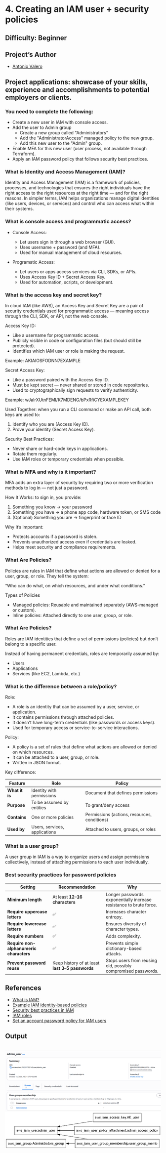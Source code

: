 # 4. Creating an IAM user + security policies
 
## Difficulty: Beginner

## Project’s Author 
* [Antonio Valero](https://www.linkedin.com/in/avalero89/) 

 
## Project applications: showcase of your skills, experience and accomplishments to potential employers or clients. 
 

### You need to complete the following:

  *   Create a new user in IAM with console access.
  *   Add the user to Admin group
      * Create a new group called "Administrators"
      * Add the "AdministratorAccess" managed policy to the new group.
      * Add this new user to the "Admin" group.
  *   Enable MFA for this new user (user process, not available through Terraform).
  *   Apply an IAM password policy that follows security best practices.


### What is Identity and Access Management (IAM)?
Identity and Access Management (IAM) is a framework of policies, processes, and technologies that ensures the right individuals have the right access to the right resources at the right time — and for the right reasons.
In simpler terms, IAM helps organizations manage digital identities (like users, devices, or services) and control who can access what within their systems.


### What is console access and programmatic access?

*  Console Access:
    * Let users sign in through a web browser (GUI).
    * Uses username + password (and MFA).
    * Used for manual management of cloud resources.

*  Programatic Access:
    * Let users or apps access services via CLI, SDKs, or APIs.
    * Uses Access Key ID + Secret Access Key.
    * Used for automation, scripts, or development.


### What is the access key and secret key?

In cloud IAM (like AWS), an Access Key and Secret Key are a pair of security credentials used for programmatic access — meaning access through the CLI, SDK, or API, not the web console.

Access Key ID:
  * Like a username for programmatic access.
  * Publicly visible in code or configuration files (but should still be protected).
  * Identifies which IAM user or role is making the request.

Example:
AKIAIOSFODNN7EXAMPLE

Secret Access Key:
  * Like a password paired with the Access Key ID.
  * Must be kept secret — never shared or stored in code repositories.
  * Used to cryptographically sign requests to verify authenticity.

Example:
wJalrXUtnFEMI/K7MDENG/bPxRfiCYEXAMPLEKEY


Used Together: when you run a CLI command or make an API call, both keys are used to:
1. Identify who you are (Access Key ID).
2. Prove your identity (Secret Access Key).

Security Best Practices:
  * Never share or hard-code keys in applications.
  * Rotate them regularly.
  * Use IAM roles or temporary credentials when possible.


### What is MFA and why is it important?

MFA adds an extra layer of security by requiring two or more verification methods to log in — not just a password.

How It Works: to sign in, you provide:
1. Something you know → your password
2. Something you have → a phone app code, hardware token, or SMS code
3. (Optional) Something you are → fingerprint or face ID

Why It’s important:
* Protects accounts if a password is stolen.
* Prevents unauthorized access even if credentials are leaked.
* Helps meet security and compliance requirements.


### What Are Policies?

Policies are rules in IAM that define what actions are allowed or denied for a user, group, or role.
They tell the system: 

“Who can do what, on which resources, and under what conditions.”

Types of Policies
* Managed policies: Reusable and maintained separately (AWS-managed or custom).
* Inline policies: Attached directly to one user, group, or role.


### What Are Policies?

Roles are IAM identities that define a set of permissions (policies) but don’t belong to a specific user.

Instead of having permanent credentials, roles are temporarily assumed by:
* Users
* Applications
* Services (like EC2, Lambda, etc.)


### What is the difference between a role/policy?

Role:
*  A role is an identity that can be assumed by a user, service, or application.
*  It contains permissions through attached policies.
*  It doesn’t have long-term credentials (like passwords or access keys).
*  Used for temporary access or service-to-service interactions.

Policy:
* A policy is a set of rules that define what actions are allowed or denied on which resources.
* It can be attached to a user, group, or role.
* Written in JSON format.

Key difference:

| **Feature**    | **Role**                      | **Policy**                                   |
| -------------- | ----------------------------- | -------------------------------------------- |
| **What it is** | Identity with permissions     | Document that defines permissions            |
| **Purpose**    | To be assumed by entities     | To grant/deny access                         |
| **Contains**   | One or more policies          | Permissions (actions, resources, conditions) |
| **Used by**    | Users, services, applications | Attached to users, groups, or roles          |


### What is a user group?

A user group in IAM is a way to organize users and assign permissions collectively, instead of attaching permissions to each user individually.


### Best security practices for password policies


| Setting                                 | Recommendation                                  | Why                                                                |
| --------------------------------------- | ----------------------------------------------- | ------------------------------------------------------------------ |
| **Minimum length**                      | At least **12–16 characters**                   | Longer passwords exponentially increase resistance to brute force. |
| **Require uppercase letters**           | ✅                                               | Increases character entropy.                                       |
| **Require lowercase letters**           | ✅                                               | Ensures diversity of character types.                              |
| **Require numbers**                     | ✅                                               | Adds complexity.                                                   |
| **Require non-alphanumeric characters** | ✅                                               | Prevents simple dictionary-based attacks.                          |
| **Prevent password reuse**              | Keep history of at least **last 3–5 passwords** | Stops users from reusing old, possibly compromised passwords.      |



## References 
* [What is IAM?](https://docs.aws.amazon.com/IAM/latest/UserGuide/introduction.html)
* [Example IAM identity-based policies](https://docs.aws.amazon.com/IAM/latest/UserGuide/access_policies_examples.html)
* [Security best practices in IAM](https://docs.aws.amazon.com/IAM/latest/UserGuide/best-practices.html)
* [IAM roles](https://docs.aws.amazon.com/IAM/latest/UserGuide/id_roles.html)
* [Set an account password policy for IAM users](https://docs.aws.amazon.com/IAM/latest/UserGuide/id_credentials_passwords_account-policy.html?icmpid=docs_iam_console)


## Output
<br>![Imagen](https://github.com/valerokucloud/aws_portfolio/blob/main/Beginner/4.%20Creating%20an%20IAM%20user%20%2B%20security%20policies/user_creation.PNG)
<br>![Imagen](https://github.com/valerokucloud/aws_portfolio/blob/main/Beginner/4.%20Creating%20an%20IAM%20user%20%2B%20security%20policies/graph.png)

